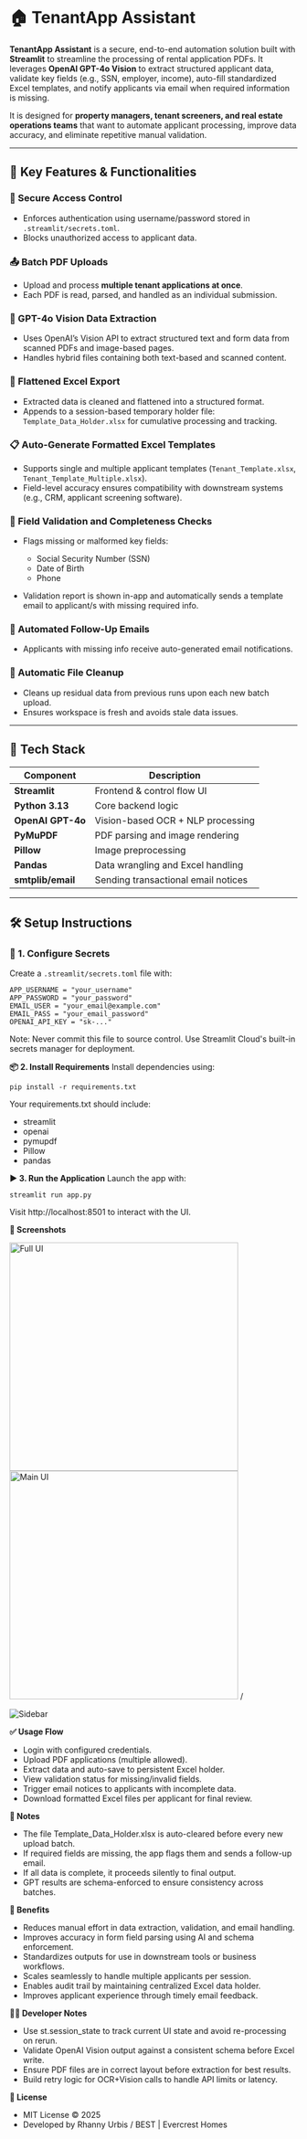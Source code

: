 # 🏠 TenantApp Assistant

**TenantApp Assistant** is a secure, end-to-end automation solution built with **Streamlit** to streamline the processing of rental application PDFs. It leverages **OpenAI GPT-4o Vision** to extract structured applicant data, validate key fields (e.g., SSN, employer, income), auto-fill standardized Excel templates, and notify applicants via email when required information is missing.

It is designed for **property managers, tenant screeners, and real estate operations teams** that want to automate applicant processing, improve data accuracy, and eliminate repetitive manual validation.

---

## 🚀 Key Features & Functionalities

### 🔐 Secure Access Control
- Enforces authentication using username/password stored in `.streamlit/secrets.toml`.
- Blocks unauthorized access to applicant data.

### 📤 Batch PDF Uploads
- Upload and process **multiple tenant applications at once**.
- Each PDF is read, parsed, and handled as an individual submission.

### 🧠 GPT-4o Vision Data Extraction
- Uses OpenAI’s Vision API to extract structured text and form data from scanned PDFs and image-based pages.
- Handles hybrid files containing both text-based and scanned content.

### 📄 Flattened Excel Export
- Extracted data is cleaned and flattened into a structured format.
- Appends to a session-based temporary holder file: `Template_Data_Holder.xlsx` for cumulative processing and tracking.

### 📋 Auto-Generate Formatted Excel Templates
- Supports single and multiple applicant templates (`Tenant_Template.xlsx`, `Tenant_Template_Multiple.xlsx`).
- Field-level accuracy ensures compatibility with downstream systems (e.g., CRM, applicant screening software).

### 🧾 Field Validation and Completeness Checks
- Flags missing or malformed key fields:
  - Social Security Number (SSN)
  - Date of Birth
  - Phone
  
- Validation report is shown in-app and automatically sends a template email to applicant/s with missing required info.

### 📧 Automated Follow-Up Emails
- Applicants with missing info receive auto-generated email notifications.

### 🧹 Automatic File Cleanup
- Cleans up residual data from previous runs upon each new batch upload.
- Ensures workspace is fresh and avoids stale data issues.

---

## 🧰 Tech Stack

| Component        | Description                          |
|------------------|--------------------------------------|
| **Streamlit**     | Frontend & control flow UI           |
| **Python 3.13**   | Core backend logic                   |
| **OpenAI GPT-4o** | Vision-based OCR + NLP processing    |
| **PyMuPDF**       | PDF parsing and image rendering      |
| **Pillow**        | Image preprocessing                  |
| **Pandas**        | Data wrangling and Excel handling    |
| **smtplib/email** | Sending transactional email notices  |

---

## 🛠️ Setup Instructions

### 🔐 1. Configure Secrets

Create a `.streamlit/secrets.toml` file with:

```
APP_USERNAME = "your_username"
APP_PASSWORD = "your_password"
EMAIL_USER = "your_email@example.com"
EMAIL_PASS = "your_email_password"
OPENAI_API_KEY = "sk-..."
```

Note: Never commit this file to source control. Use Streamlit Cloud's built-in secrets manager for deployment.

**📦 2. Install Requirements**
Install dependencies using:
```
pip install -r requirements.txt
```
Your requirements.txt should include:

- streamlit
- openai
- pymupdf
- Pillow
- pandas

**▶️ 3. Run the Application**
Launch the app with:
```
streamlit run app.py
```
Visit http://localhost:8501 to interact with the UI.

**📸 Screenshots**
<p>
  <img src="https://github.com/3v3r-aidev/TenantApp-Assistant/blob/main/screenshots/full_ui.png" alt="Full UI" width="400" height="400""> 
  <img src="https://github.com/3v3r-aidev/TenantApp-Assistant/blob/main/screenshots/main_ui.png" alt="Main UI" width="400" height="400"> /<p>
 <p> <img src="https://github.com/3v3r-aidev/TenantApp-Assistant/blob/main/screenshots/sidebar_buttons.png" alt="Sidebar"> </p>
 
**✅ Usage Flow**
- Login with configured credentials.
- Upload PDF applications (multiple allowed).
- Extract data and auto-save to persistent Excel holder.
- View validation status for missing/invalid fields.
- Trigger email notices to applicants with incomplete data.
- Download formatted Excel files per applicant for final review.

**📌 Notes**
- The file Template_Data_Holder.xlsx is auto-cleared before every new upload batch.
- If required fields are missing, the app flags them and sends a follow-up email.
- If all data is complete, it proceeds silently to final output.
- GPT results are schema-enforced to ensure consistency across batches.

**🎯 Benefits**
- Reduces manual effort in data extraction, validation, and email handling.
- Improves accuracy in form field parsing using AI and schema enforcement.
- Standardizes outputs for use in downstream tools or business workflows.
- Scales seamlessly to handle multiple applicants per session.
- Enables audit trail by maintaining centralized Excel data holder.
- Improves applicant experience through timely email feedback.

**🧑‍💻 Developer Notes**
- Use st.session_state to track current UI state and avoid re-processing on rerun.
- Validate OpenAI Vision output against a consistent schema before Excel write.
- Ensure PDF files are in correct layout before extraction for best results.
- Build retry logic for OCR+Vision calls to handle API limits or latency.

**📃 License**
- MIT License © 2025
- Developed by Rhanny Urbis / BEST | Evercrest Homes
